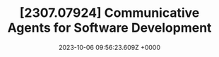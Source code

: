 ---
title: "[2307.07924] Communicative Agents for Software Development"
link: "https://arxiv.org/abs/2307.07924"
date: "2023-10-06 09:56:23.609Z +0000"
description: 
category: "papers"
---